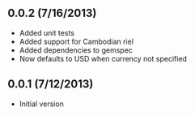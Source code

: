 0.0.2 (7/16/2013)
-----------------
* Added unit tests
* Added support for Cambodian riel
* Added dependencies to gemspec
* Now defaults to USD when currency not specified

0.0.1 (7/12/2013)
----------------
* Initial version